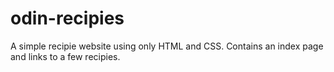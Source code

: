 # odin-recipies

A simple recipie website using only HTML and CSS. Contains an index page and links to a few recipies.